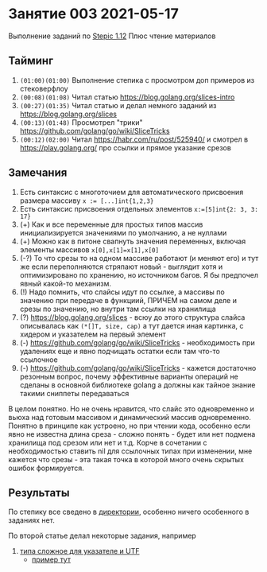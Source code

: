# Занятие 003 2021-05-17

Выполнение заданий по [Stepic 1.12](https://stepik.org/lesson/228265?unit=200798)
Плюс чтение материалов

## Тайминг

1. `(01:00)(01:00)` Выполнение степика с просмотром доп примеров из стековерфлоу
2. `(00:08)(01:08)` Читал статью https://blog.golang.org/slices-intro
3. `(00:27)(01:35)` Читал статью и делал немного заданий из https://blog.golang.org/slices
4. `(00:13)(01:48)` Просмотрел "трики" https://github.com/golang/go/wiki/SliceTricks
5. `(00:12)(02:00)` Читал https://habr.com/ru/post/525940/ и смотрел в https://play.golang.org/
   про ссылки и прямое указание срезов

## Замечания

1. Есть синтаксис с многоточием для автоматического присвоения размера массиву `x := [...]int{1,2,3}`
2. Есть синтаксис присвоения отдельных элементов `x:=[5]int{2: 3, 3: 17}`
3. (+) Как и все переменные для простых типов массив инициализируется значениями по умолчанию, а не нуллами
4. (+) Можно как в питоне свапнуть значения переменных, включая элементы массивов `x[0],x[1]=x[1],x[0]`
5. (-?) То что срезы то на одном массиве работают (и меняют его) и тут же если переполняются стряпают новый - выглядит
   хотя и оптимизировано по хранению, но источником багов. Я бы предпочел явный какой-то механизм.
6. (!) Надо помнить, что слайсы идут по ссылке, а массивы по значению при передаче в функциий, ПРИЧЕМ на самом деле и
   срезы по значению, но внутри там ссылки на хранилища
7. (?) https://blog.golang.org/slices - всюу до этого структура слайса описывалась как `(*[]T, size, cap)` а тут дается
   иная картинка, с хидером и указателем на первый элемент
8. (-) https://github.com/golang/go/wiki/SliceTricks - необходимость при удалениях еще и явно подчищать остатки если там
   что-то ссылочное
9. (-) https://github.com/golang/go/wiki/SliceTricks - кажется достаточно резонным вопрос, почему эффективные варианты
   операций не сделаны в основной библиотеке golang а должны как тайное знание такими сниппеты передаваться

В целом понятно. Но не очень нравится, что слайс это одновременно и вьюха над готовым массивом и динамический массив
одновременно. Понятно в принципе как устроено, но при чтении кода, особенно если явно не известна длина среза - сложно
понять - будет или нет подмена хранилища под срезом или нет и т.д. Корче в сочетании с необходимостью ставить nil для
ссылочных типах при изменении, мне кажется что срезы - эта такая точка в которой много очень скрытых ошибок формируется.

## Результаты

По степику все сведено в [директории](../cmd/lesson_003), особенно ничего особенного в заданиях нет.

По второй статье делал некоторые задания, например

1. [типа сложное для указателе и UTF](https://blog.golang.org/slices#TOC_5.)
    - [пример тут](../cmd/lesson_003/lesson_003_art_02_ex1p.go)